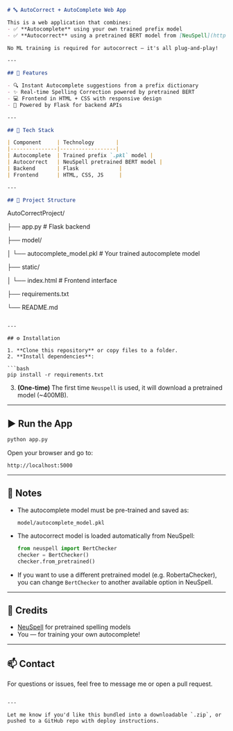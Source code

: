 ```markdown
# 🔤 AutoCorrect + AutoComplete Web App

This is a web application that combines:
- ✅ **Autocomplete** using your own trained prefix model
- ✅ **Autocorrect** using a pretrained BERT model from [NeuSpell](https://github.com/neuspell/neuspell)

No ML training is required for autocorrect — it's all plug-and-play!

---

## 🚀 Features

- 🔍 Instant Autocomplete suggestions from a prefix dictionary
- ✨ Real-time Spelling Correction powered by pretrained BERT
- 💻 Frontend in HTML + CSS with responsive design
- 🔄 Powered by Flask for backend APIs

---

## 🧠 Tech Stack

| Component     | Technology       |
|---------------|------------------|
| Autocomplete  | Trained prefix `.pkl` model |
| Autocorrect   | NeuSpell pretrained BERT model |
| Backend       | Flask             |
| Frontend      | HTML, CSS, JS     |

---

## 📁 Project Structure

```

AutoCorrectProject/

├── app.py                      # Flask backend

├── model/

│   └── autocomplete\_model.pkl  # Your trained autocomplete model

├── static/

│   └── index.html              # Frontend interface

├── requirements.txt

└── README.md

````

---

## ⚙️ Installation

1. **Clone this repository** or copy files to a folder.
2. **Install dependencies**:

```bash
pip install -r requirements.txt
````

3. **(One-time)** The first time `Neuspell` is used, it will download a pretrained model (\~400MB).

---

## ▶️ Run the App

```bash
python app.py
```

Open your browser and go to:

```
http://localhost:5000
```

---

## 📌 Notes

* The autocomplete model must be pre-trained and saved as:

  ```
  model/autocomplete_model.pkl
  ```

* The autocorrect model is loaded automatically from NeuSpell:

  ```python
  from neuspell import BertChecker
  checker = BertChecker()
  checker.from_pretrained()
  ```

* If you want to use a different pretrained model (e.g. RobertaChecker), you can change `BertChecker` to another available option in NeuSpell.

---

## 🙌 Credits

* [NeuSpell](https://github.com/neuspell/neuspell) for pretrained spelling models
* You — for training your own autocomplete!

---

## 📫 Contact

For questions or issues, feel free to message me or open a pull request.

```

---

Let me know if you'd like this bundled into a downloadable `.zip`, or pushed to a GitHub repo with deploy instructions.
```
